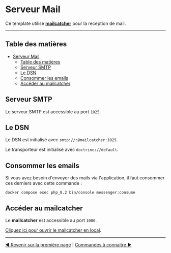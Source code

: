 # Serveur Mail
Ce template utilise **[mailcatcher](https://hub.docker.com/r/schickling/mailcatcher)** pour la reception de mail.

---

## Table des matières
<!-- TOC -->
* [Serveur Mail](#serveur-mail)
  * [Table des matières](#table-des-matières)
  * [Serveur SMTP](#serveur-smtp)
  * [Le DSN](#le-dsn)
  * [Consommer les emails](#consommer-les-emails)
  * [Accéder au mailcatcher](#accéder-au-mailcatcher)
<!-- TOC -->

## Serveur SMTP
Le serveur SMTP est accessible au port `1025`.

## Le DSN
Le DSN est initialisé avec `smtp://:@mailcatcher:1025`.

Le transporteur est initialisé avec `doctrine://default`.

## Consommer les emails
Si vous avez besoin d'envoyer des mails via l'application, il faut consommer ces derniers avec cette commande :
```shell
docker compose exec php_8.2 bin/console messenger:consume
```

## Accéder au mailcatcher
Le **mailcatcher** est accessible au port `1080`.

[Cliquez ici pour ouvrir le mailcatcher en local](http://localhost:1080/).


---

[◄ Revenir sur la première page](../../Readme.md)
|
[Commandes à connaitre ►](../misc/commands.md)